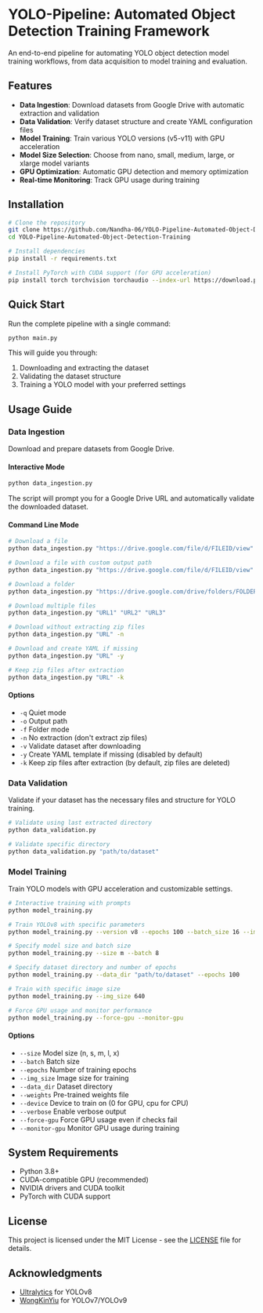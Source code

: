 # YOLO-Pipeline: Automated Object Detection Training Framework

An end-to-end pipeline for automating YOLO object detection model training workflows, from data acquisition to model training and evaluation.

## Features

- **Data Ingestion**: Download datasets from Google Drive with automatic extraction and validation
- **Data Validation**: Verify dataset structure and create YAML configuration files
- **Model Training**: Train various YOLO versions (v5-v11) with GPU acceleration
- **Model Size Selection**: Choose from nano, small, medium, large, or xlarge model variants
- **GPU Optimization**: Automatic GPU detection and memory optimization
- **Real-time Monitoring**: Track GPU usage during training

## Installation

```bash
# Clone the repository
git clone https://github.com/Nandha-06/YOLO-Pipeline-Automated-Object-Detection-Training.git
cd YOLO-Pipeline-Automated-Object-Detection-Training

# Install dependencies
pip install -r requirements.txt

# Install PyTorch with CUDA support (for GPU acceleration)
pip install torch torchvision torchaudio --index-url https://download.pytorch.org/whl/cu118
```

## Quick Start

Run the complete pipeline with a single command:

```bash
python main.py
```

This will guide you through:
1. Downloading and extracting the dataset
2. Validating the dataset structure
3. Training a YOLO model with your preferred settings

## Usage Guide

### Data Ingestion

Download and prepare datasets from Google Drive.

#### Interactive Mode
```bash
python data_ingestion.py
```
The script will prompt you for a Google Drive URL and automatically validate the downloaded dataset.

#### Command Line Mode
```bash
# Download a file
python data_ingestion.py "https://drive.google.com/file/d/FILEID/view"

# Download a file with custom output path
python data_ingestion.py "https://drive.google.com/file/d/FILEID/view" -o "data/file.zip"

# Download a folder
python data_ingestion.py "https://drive.google.com/drive/folders/FOLDERID" -f

# Download multiple files
python data_ingestion.py "URL1" "URL2" "URL3"

# Download without extracting zip files
python data_ingestion.py "URL" -n

# Download and create YAML if missing
python data_ingestion.py "URL" -y

# Keep zip files after extraction
python data_ingestion.py "URL" -k
```

#### Options
- `-q` Quiet mode
- `-o` Output path
- `-f` Folder mode
- `-n` No extraction (don't extract zip files)
- `-v` Validate dataset after downloading
- `-y` Create YAML template if missing (disabled by default)
- `-k` Keep zip files after extraction (by default, zip files are deleted)

### Data Validation

Validate if your dataset has the necessary files and structure for YOLO training.

```bash
# Validate using last extracted directory
python data_validation.py

# Validate specific directory
python data_validation.py "path/to/dataset"
```

### Model Training

Train YOLO models with GPU acceleration and customizable settings.

```bash
# Interactive training with prompts
python model_training.py

# Train YOLOv8 with specific parameters
python model_training.py --version v8 --epochs 100 --batch_size 16 --img_size 640

# Specify model size and batch size
python model_training.py --size m --batch 8

# Specify dataset directory and number of epochs
python model_training.py --data_dir "path/to/dataset" --epochs 100

# Train with specific image size
python model_training.py --img_size 640

# Force GPU usage and monitor performance
python model_training.py --force-gpu --monitor-gpu
```

#### Options
- `--size` Model size (n, s, m, l, x)
- `--batch` Batch size
- `--epochs` Number of training epochs
- `--img_size` Image size for training
- `--data_dir` Dataset directory
- `--weights` Pre-trained weights file
- `--device` Device to train on (0 for GPU, cpu for CPU)
- `--verbose` Enable verbose output
- `--force-gpu` Force GPU usage even if checks fail
- `--monitor-gpu` Monitor GPU usage during training

## System Requirements

- Python 3.8+
- CUDA-compatible GPU (recommended)
- NVIDIA drivers and CUDA toolkit
- PyTorch with CUDA support

## License

This project is licensed under the MIT License - see the [LICENSE](LICENSE) file for details.

## Acknowledgments

- [Ultralytics](https://github.com/ultralytics/ultralytics) for YOLOv8
- [WongKinYiu](https://github.com/WongKinYiu) for YOLOv7/YOLOv9 
